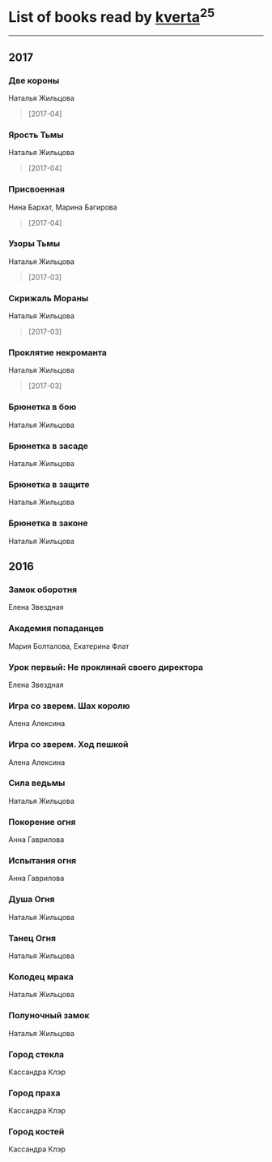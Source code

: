 # List of books read by [kverta](http://vk.com/id312298637)<sup>25</sup>
---

## 2017

### Две короны
Наталья Жильцова
> [2017-04] 


### Ярость Тьмы
Наталья Жильцова
> [2017-04] 


### Присвоенная
Нина Бархат, Марина Багирова
> [2017-04] 


### Узоры Тьмы
Наталья Жильцова
> [2017-03] 


### Скрижаль Мораны
Наталья Жильцова
> [2017-03] 


### Проклятие некроманта
Наталья Жильцова
> [2017-03] 


### Брюнетка в бою
Наталья Жильцова


### Брюнетка в засаде
Наталья Жильцова


### Брюнетка в защите
Наталья Жильцова


### Брюнетка в законе
Наталья Жильцова



## 2016

### Замок оборотня
Елена Звездная


### Академия попаданцев
Мария Болталова, Екатерина Флат


### Урок первый: Не проклинай своего директора
Елена Звездная


### Игра со зверем. Шах королю
Алена Алексина


### Игра со зверем. Ход пешкой
Алена Алексина


### Сила ведьмы
Наталья Жильцова


### Покорение огня
Анна Гаврилова


### Испытания огня
Анна Гаврилова


### Душа Огня
Наталья Жильцова


### Танец Огня
Наталья Жильцова


### Колодец мрака
Наталья Жильцова


### Полуночный замок
Наталья Жильцова


### Город стекла
Кассандра Клэр


### Город праха
Кассандра Клэр


### Город костей
Кассандра Клэр



